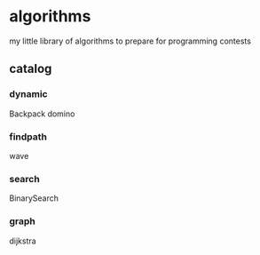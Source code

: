 # algorithms
my little library of algorithms to prepare for programming contests

## catalog

### dynamic
Backpack
domino

### findpath
wave

### search
BinarySearch

### graph
dijkstra